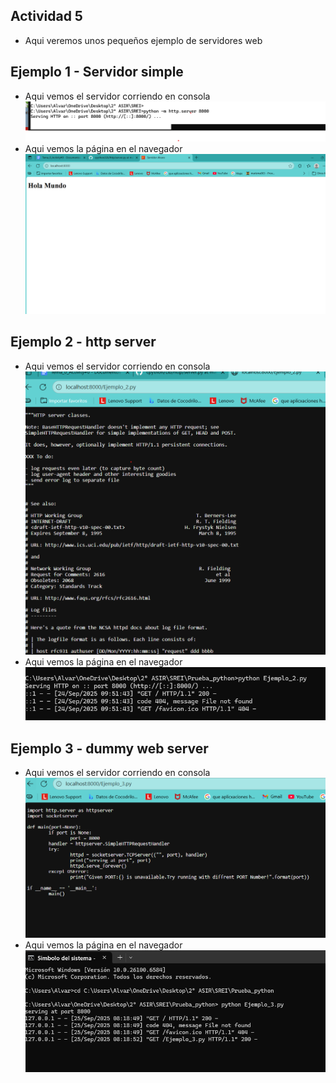## Actividad 5
- Aqui veremos unos pequeños ejemplo de servidores web
## Ejemplo 1 - Servidor simple
- Aqui vemos el servidor corriendo en consola
![Servidor corriendo en consola](Captura_eje1.png)
- Aqui vemos la página en el navegador
![Página en el navegador](ejemplo_1_1.png)

## Ejemplo 2 - http server
- Aqui vemos el servidor corriendo en consola
![Servidor corriendo en consola](ejemplo_2_2.png)
- Aqui vemos la página en el navegador
![Página en el navegador](ejemplo_2.png)

## Ejemplo 3 - dummy web server
- Aqui vemos el servidor corriendo en consola
![Servidor corriendo en consola](3_1.png)
- Aqui vemos la página en el navegador
![Página en el navegador](3.png)
